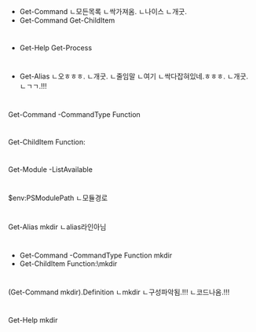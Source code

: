 
- Get-Command
  ㄴ모든목록
  ㄴ싹가져옴.
  ㄴ나이스
  ㄴ개굿.
- Get-Command Get-ChildItem

#
- Get-Help Get-Process

#
- Get-Alias
  ㄴ오ㅎㅎㅎ.
  ㄴ개굿.
  ㄴ줄임말
  ㄴ여기
  ㄴ싹다잡혀있네.ㅎㅎㅎ.
  ㄴ개굿.
  ㄴㄱㄱ.!!!
#
Get-Command -CommandType Function

#
Get-ChildItem Function:

#
Get-Module -ListAvailable
#
$env:PSModulePath
ㄴ모듈경로

#
Get-Alias mkdir
ㄴalias라인아님

#
- Get-Command -CommandType Function mkdir
- Get-ChildItem Function:\mkdir
#
(Get-Command mkdir).Definition
ㄴmkdir
ㄴ구성파악됨.!!!
ㄴ코드나옴.!!!

#
Get-Help mkdir